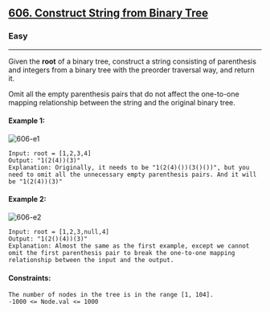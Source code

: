 [606. Construct String from Binary Tree](https://leetcode.com/problems/construct-string-from-binary-tree/?envType=daily-question&envId=2023-12-08)
---------------------------------------------------------------------------------------------------------------------------------------------

### Easy
---------------------------------------------------------------------------------------------------------------------------------------------

Given the **root** of a binary tree, construct a string consisting of parenthesis and integers from a binary tree with the preorder traversal way, and return it.

Omit all the empty parenthesis pairs that do not affect the one-to-one mapping relationship between the string and the original binary tree.

#### Example 1:
![606-e1](https://github.com/chandrikabijore/LeetCode-solutions/assets/93921178/3075c1ef-af04-488b-8ec5-9bb52038731f)
```
Input: root = [1,2,3,4]
Output: "1(2(4))(3)"
Explanation: Originally, it needs to be "1(2(4)())(3()())", but you need to omit all the unnecessary empty parenthesis pairs. And it will be "1(2(4))(3)"
```
#### Example 2:
![606-e2](https://github.com/chandrikabijore/LeetCode-solutions/assets/93921178/7b70648a-5869-4951-b7cd-13397d1062b4)
```
Input: root = [1,2,3,null,4]
Output: "1(2()(4))(3)"
Explanation: Almost the same as the first example, except we cannot omit the first parenthesis pair to break the one-to-one mapping relationship between the input and the output.
``` 
#### Constraints:
```
The number of nodes in the tree is in the range [1, 104].
-1000 <= Node.val <= 1000
```
